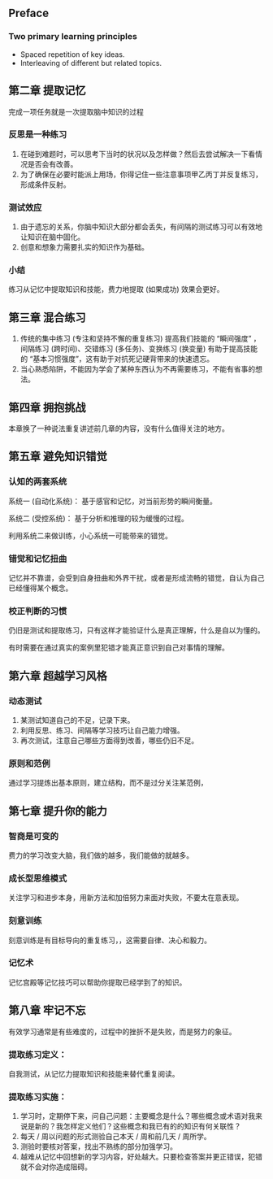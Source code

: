 ## Preface

### Two primary learning principles

- Spaced repetition of key ideas.
- Interleaving of different but related topics.



## 第二章 提取记忆

完成一项任务就是一次提取脑中知识的过程

### 反思是一种练习

1. 在碰到难题时，可以思考下当时的状况以及怎样做？然后去尝试解决一下看情况是否会有改善。
2. 为了确保在必要时能派上用场，你得记住一些注意事项甲乙丙丁并反复练习，形成条件反射。

### 测试效应

1. 由于遗忘的关系，你脑中知识大部分都会丢失，有间隔的测试练习可以有效地让知识在脑中固化。
2. 创意和想象力需要扎实的知识作为基础。

### 小结

练习从记忆中提取知识和技能，费力地提取 (如果成功) 效果会更好。



## 第三章 混合练习

1. 传统的集中练习 (专注和坚持不懈的重复练习) 提高我们技能的 “瞬间强度” ， 间隔练习 (跨时间)、交错练习 (多任务)、变换练习 (换变量) 有助于提高技能的 “基本习惯强度”，这有助于对抗死记硬背带来的快速遗忘。
2. 当心熟悉陷阱，不能因为学会了某种东西认为不再需要练习，不能有省事的想法。



## 第四章 拥抱挑战

本章换了一种说法重复讲述前几章的内容，没有什么值得关注的地方。



## 第五章 避免知识错觉

### 认知的两套系统

系统一 (自动化系统)： 基于感官和记忆，对当前形势的瞬间衡量。

系统二 (受控系统)： 基于分析和推理的较为缓慢的过程。

利用系统二来做训练，小心系统一可能带来的错觉。



### 错觉和记忆扭曲

记忆并不靠谱，会受到自身扭曲和外界干扰，或者是形成流畅的错觉，自认为自己已经懂得某个概念。



### 校正判断的习惯

仍旧是测试和提取练习，只有这样才能验证什么是真正理解，什么是自以为懂的。

有时需要在通过真实的案例里犯错才能真正意识到自己对事情的理解。



## 第六章 超越学习风格

### 动态测试

1. 某测试知道自己的不足，记录下来。
2. 利用反思、练习、间隔等学习技巧让自己能力增强。
3. 再次测试，注意自己哪些方面得到改善，哪些仍旧不足。

### 原则和范例

通过学习提炼出基本原则，建立结构，而不是过分关注某范例，



## 第七章 提升你的能力

### 智商是可变的

费力的学习改变大脑，我们做的越多，我们能做的就越多。

### 成长型思维模式

 关注学习和进步本身，用新方法和加倍努力来面对失败，不要太在意表现。

### 刻意训练

刻意训练是有目标导向的重复练习，，这需要自律、决心和毅力。

### 记忆术

记忆宫殿等记忆技巧可以帮助你提取已经学到了的知识。



## 第八章 牢记不忘

有效学习通常是有些难度的，过程中的挫折不是失败，而是努力的象征。

### 提取练习定义：

自我测试，从记忆力提取知识和技能来替代重复阅读。

### 提取练习实施：

1. 学习时，定期停下来，问自己问题：主要概念是什么？哪些概念或术语对我来说是新的？我怎样定义他们？这些概念和我已有的的知识有何关联性？
2. 每天 / 周以问题的形式测验自己本天 / 周和前几天 / 周所学。
3. 测验时要核对答案，找出不熟练的部分加强学习。
4. 越难从记忆中回想新的学习内容，好处越大。只要检查答案并更正错误，犯错就不会对你造成阻碍。


